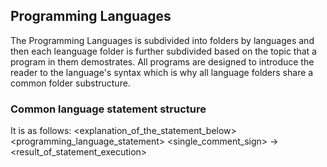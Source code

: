 ## Programming Languages

The Programming Languages is subdivided into folders by languages and then each leanguage folder is further
subdivided based on the topic that a program in them demostrates. All programs are designed to introduce the
reader to the language's syntax which is why all language folders share a common folder substructure.

### Common language statement structure

It is as follows:
<explanation_of_the_statement_below>
<programming_language_statement> <single_comment_sign> -> <result_of_statement_execution>